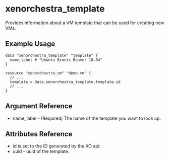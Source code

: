 # xenorchestra_template

Provides information about a VM template that can be used for creating new VMs.

## Example Usage

```hcl
data "xenorchestra_template" "template" {
  name_label # "Ubuntu Bionic Beaver 18.04"
}

resource "xenorchestra_vm" "demo-vm" {
  // ...
  template = data.xenorchestra_template.template.id
  // ...
}
```

## Argument Reference
* name_label - (Required) The name of the template you want to look up.

## Attributes Reference
* id is set to the ID generated by the XO api.
* uuid - uuid of the template.
